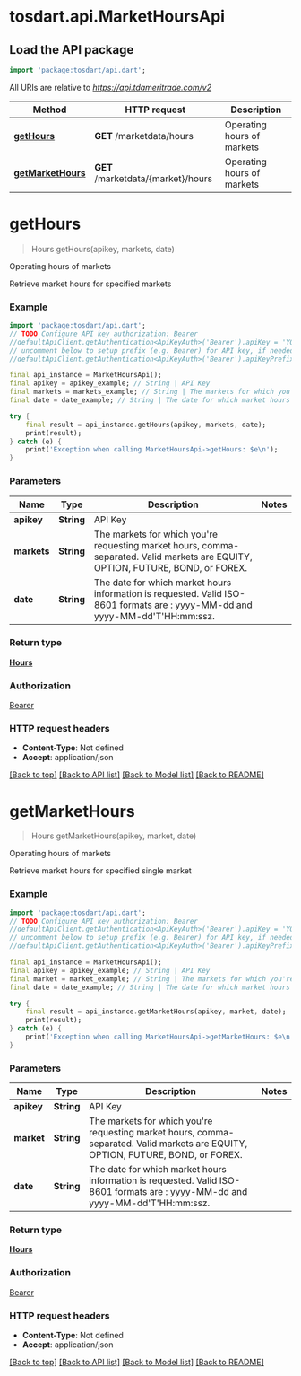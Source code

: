 # tosdart.api.MarketHoursApi

## Load the API package
```dart
import 'package:tosdart/api.dart';
```

All URIs are relative to *https://api.tdameritrade.com/v2*

Method | HTTP request | Description
------------- | ------------- | -------------
[**getHours**](MarketHoursApi.md#getHours) | **GET** /marketdata/hours | Operating hours of markets
[**getMarketHours**](MarketHoursApi.md#getMarketHours) | **GET** /marketdata/{market}/hours | Operating hours of markets


# **getHours**
> Hours getHours(apikey, markets, date)

Operating hours of markets

Retrieve market hours for specified markets

### Example 
```dart
import 'package:tosdart/api.dart';
// TODO Configure API key authorization: Bearer
//defaultApiClient.getAuthentication<ApiKeyAuth>('Bearer').apiKey = 'YOUR_API_KEY';
// uncomment below to setup prefix (e.g. Bearer) for API key, if needed
//defaultApiClient.getAuthentication<ApiKeyAuth>('Bearer').apiKeyPrefix = 'Bearer';

final api_instance = MarketHoursApi();
final apikey = apikey_example; // String | API Key
final markets = markets_example; // String | The markets for which you're requesting market hours, comma-separated. Valid markets are EQUITY, OPTION, FUTURE, BOND, or FOREX.
final date = date_example; // String | The date for which market hours information is requested. Valid ISO-8601 formats are : yyyy-MM-dd and yyyy-MM-dd'T'HH:mm:ssz.

try { 
    final result = api_instance.getHours(apikey, markets, date);
    print(result);
} catch (e) {
    print('Exception when calling MarketHoursApi->getHours: $e\n');
}
```

### Parameters

Name | Type | Description  | Notes
------------- | ------------- | ------------- | -------------
 **apikey** | **String**| API Key | 
 **markets** | **String**| The markets for which you're requesting market hours, comma-separated. Valid markets are EQUITY, OPTION, FUTURE, BOND, or FOREX. | 
 **date** | **String**| The date for which market hours information is requested. Valid ISO-8601 formats are : yyyy-MM-dd and yyyy-MM-dd'T'HH:mm:ssz. | 

### Return type

[**Hours**](Hours.md)

### Authorization

[Bearer](../README.md#Bearer)

### HTTP request headers

 - **Content-Type**: Not defined
 - **Accept**: application/json

[[Back to top]](#) [[Back to API list]](../README.md#documentation-for-api-endpoints) [[Back to Model list]](../README.md#documentation-for-models) [[Back to README]](../README.md)

# **getMarketHours**
> Hours getMarketHours(apikey, market, date)

Operating hours of markets

Retrieve market hours for specified single market

### Example 
```dart
import 'package:tosdart/api.dart';
// TODO Configure API key authorization: Bearer
//defaultApiClient.getAuthentication<ApiKeyAuth>('Bearer').apiKey = 'YOUR_API_KEY';
// uncomment below to setup prefix (e.g. Bearer) for API key, if needed
//defaultApiClient.getAuthentication<ApiKeyAuth>('Bearer').apiKeyPrefix = 'Bearer';

final api_instance = MarketHoursApi();
final apikey = apikey_example; // String | API Key
final market = market_example; // String | The markets for which you're requesting market hours, comma-separated. Valid markets are EQUITY, OPTION, FUTURE, BOND, or FOREX.
final date = date_example; // String | The date for which market hours information is requested. Valid ISO-8601 formats are : yyyy-MM-dd and yyyy-MM-dd'T'HH:mm:ssz.

try { 
    final result = api_instance.getMarketHours(apikey, market, date);
    print(result);
} catch (e) {
    print('Exception when calling MarketHoursApi->getMarketHours: $e\n');
}
```

### Parameters

Name | Type | Description  | Notes
------------- | ------------- | ------------- | -------------
 **apikey** | **String**| API Key | 
 **market** | **String**| The markets for which you're requesting market hours, comma-separated. Valid markets are EQUITY, OPTION, FUTURE, BOND, or FOREX. | 
 **date** | **String**| The date for which market hours information is requested. Valid ISO-8601 formats are : yyyy-MM-dd and yyyy-MM-dd'T'HH:mm:ssz. | 

### Return type

[**Hours**](Hours.md)

### Authorization

[Bearer](../README.md#Bearer)

### HTTP request headers

 - **Content-Type**: Not defined
 - **Accept**: application/json

[[Back to top]](#) [[Back to API list]](../README.md#documentation-for-api-endpoints) [[Back to Model list]](../README.md#documentation-for-models) [[Back to README]](../README.md)

